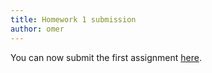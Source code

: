 ```yaml
---
title: Homework 1 submission
author: omer
---
```


You can now submit the first assignment [here](https://webcourse.cs.technion.ac.il/236860/Winter2019-2020).
